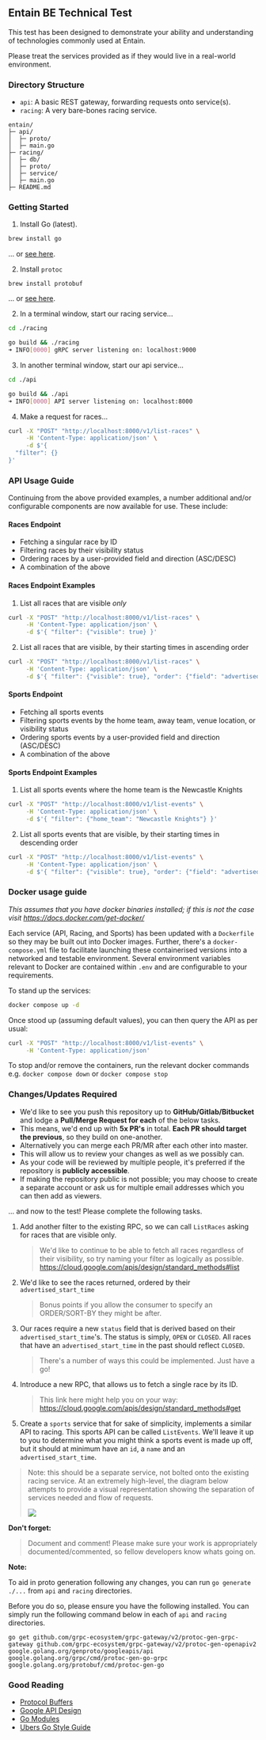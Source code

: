 ## Entain BE Technical Test

This test has been designed to demonstrate your ability and understanding of technologies commonly used at Entain. 

Please treat the services provided as if they would live in a real-world environment.

### Directory Structure

- `api`: A basic REST gateway, forwarding requests onto service(s).
- `racing`: A very bare-bones racing service.

```
entain/
├─ api/
│  ├─ proto/
│  ├─ main.go
├─ racing/
│  ├─ db/
│  ├─ proto/
│  ├─ service/
│  ├─ main.go
├─ README.md
```

### Getting Started

1. Install Go (latest).

```bash
brew install go
```

... or [see here](https://golang.org/doc/install).

2. Install `protoc`

```
brew install protobuf
```

... or [see here](https://grpc.io/docs/protoc-installation/).

2. In a terminal window, start our racing service...

```bash
cd ./racing

go build && ./racing
➜ INFO[0000] gRPC server listening on: localhost:9000
```

3. In another terminal window, start our api service...

```bash
cd ./api

go build && ./api
➜ INFO[0000] API server listening on: localhost:8000
```

4. Make a request for races... 

```bash
curl -X "POST" "http://localhost:8000/v1/list-races" \
     -H 'Content-Type: application/json' \
     -d $'{
  "filter": {}
}'
```

### API Usage Guide
Continuing from the above provided examples, a number additional and/or configurable components are now available for use. These include:

#### Races Endpoint
- Fetching a singular race by ID
- Filtering races by their visibility status
- Ordering races by a user-provided field and direction (ASC/DESC)
- A combination of the above

#### Races Endpoint Examples
1. List all races that are visible _only_
```bash
curl -X "POST" "http://localhost:8000/v1/list-races" \
     -H 'Content-Type: application/json' \
     -d $'{ "filter": {"visible": true} }'
```

2. List all races that are visible, by their starting times in ascending order
```bash
curl -X "POST" "http://localhost:8000/v1/list-races" \
     -H 'Content-Type: application/json' \
     -d $'{ "filter": {"visible": true}, "order": {"field": "advertised_start_time", "direction": "ASC" } }'
```

#### Sports Endpoint
- Fetching all sports events
- Filtering sports events by the home team, away team, venue location, or visibility status
- Ordering sports events by a user-provided field and direction (ASC/DESC)
- A combination of the above

#### Sports Endpoint Examples
1. List all sports events where the home team is the Newcastle Knights
```bash
curl -X "POST" "http://localhost:8000/v1/list-events" \
     -H 'Content-Type: application/json' \
     -d $'{ "filter": {"home_team": "Newcastle Knights"} }'
```

2. List all sports events that are visible, by their starting times in descending order
```bash
curl -X "POST" "http://localhost:8000/v1/list-events" \
     -H 'Content-Type: application/json' \
     -d $'{ "filter": {"visible": true}, "order": {"field": "advertised_start_time", "direction": "DESC" } }'
```

### Docker usage guide
_This assumes that you have docker binaries installed; if this is not the case visit https://docs.docker.com/get-docker/_

Each service (API, Racing, and Sports) has been updated with a `Dockerfile` so they may be built out into Docker images. Further, 
there's a `docker-compose.yml` file to facilitate launching these containerised versions into a networked and testable environment.
Several environment variables relevant to Docker are contained within `.env` and are configurable to your requirements.

To stand up the services:
```bash
docker compose up -d
```

Once stood up (assuming default values), you can then query the API as per usual:
```bash
curl -X "POST" "http://localhost:8000/v1/list-events" \
     -H 'Content-Type: application/json'
```

To stop and/or remove the containers, run the relevant docker commands
e.g. `docker compose down` or `docker compose stop`

### Changes/Updates Required

- We'd like to see you push this repository up to **GitHub/Gitlab/Bitbucket** and lodge a **Pull/Merge Request for each** of the below tasks.
- This means, we'd end up with **5x PR's** in total. **Each PR should target the previous**, so they build on one-another.
- Alternatively you can merge each PR/MR after each other into master.
- This will allow us to review your changes as well as we possibly can.
- As your code will be reviewed by multiple people, it's preferred if the repository is **publicly accessible**. 
- If making the repository public is not possible; you may choose to create a separate account or ask us for multiple email addresses which you can then add as viewers. 

... and now to the test! Please complete the following tasks.

1. Add another filter to the existing RPC, so we can call `ListRaces` asking for races that are visible only.
   > We'd like to continue to be able to fetch all races regardless of their visibility, so try naming your filter as logically as possible. https://cloud.google.com/apis/design/standard_methods#list
2. We'd like to see the races returned, ordered by their `advertised_start_time`
   > Bonus points if you allow the consumer to specify an ORDER/SORT-BY they might be after. 
3. Our races require a new `status` field that is derived based on their `advertised_start_time`'s. The status is simply, `OPEN` or `CLOSED`. All races that have an `advertised_start_time` in the past should reflect `CLOSED`. 
   > There's a number of ways this could be implemented. Just have a go!
4. Introduce a new RPC, that allows us to fetch a single race by its ID.
   > This link here might help you on your way: https://cloud.google.com/apis/design/standard_methods#get
5. Create a `sports` service that for sake of simplicity, implements a similar API to racing. This sports API can be called `ListEvents`. We'll leave it up to you to determine what you might think a sports event is made up off, but it should at minimum have an `id`, a `name` and an `advertised_start_time`.

> Note: this should be a separate service, not bolted onto the existing racing service. At an extremely high-level, the diagram below attempts to provide a visual representation showing the separation of services needed and flow of requests.
> 
> ![](example.png)


**Don't forget:**

> Document and comment! Please make sure your work is appropriately documented/commented, so fellow developers know whats going on.

**Note:**

To aid in proto generation following any changes, you can run `go generate ./...` from `api` and `racing` directories.

Before you do so, please ensure you have the following installed. You can simply run the following command below in each of `api` and `racing` directories.

```
go get github.com/grpc-ecosystem/grpc-gateway/v2/protoc-gen-grpc-gateway github.com/grpc-ecosystem/grpc-gateway/v2/protoc-gen-openapiv2 google.golang.org/genproto/googleapis/api google.golang.org/grpc/cmd/protoc-gen-go-grpc google.golang.org/protobuf/cmd/protoc-gen-go
```

### Good Reading

- [Protocol Buffers](https://developers.google.com/protocol-buffers)
- [Google API Design](https://cloud.google.com/apis/design)
- [Go Modules](https://golang.org/ref/mod)
- [Ubers Go Style Guide](https://github.com/uber-go/guide/blob/2910ce2e11d0e0cba2cece2c60ae45e3a984ffe5/style.md)
